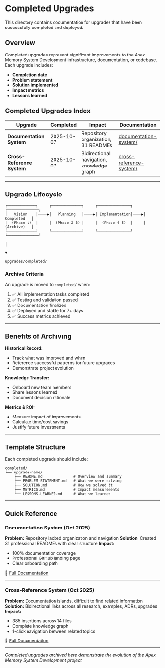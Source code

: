 # Completed Upgrades

This directory contains documentation for upgrades that have been successfully completed and deployed.

## Overview

Completed upgrades represent significant improvements to the Apex Memory System Development infrastructure, documentation, or codebase. Each upgrade includes:

- **Completion date**
- **Problem statement**
- **Solution implemented**
- **Impact metrics**
- **Lessons learned**

## Completed Upgrades Index

| Upgrade | Completed | Impact | Documentation |
|---------|-----------|--------|---------------|
| **Documentation System** | 2025-10-07 | Repository organization, 31 READMEs | [documentation-system/](documentation-system/) |
| **Cross-Reference System** | 2025-10-07 | Bidirectional navigation, knowledge graph | [cross-reference-system/](cross-reference-system/) |

---

## Upgrade Lifecycle

```
┌─────────────┐     ┌──────────────┐     ┌───────────────┐     ┌──────────────┐
│   Vision    │────▶│   Planning   │────▶│ Implementation│────▶│  Completed   │
│  (Phase 1)  │     │  (Phase 2-3) │     │  (Phase 4-5)  │     │  (Archive)   │
└─────────────┘     └──────────────┘     └───────────────┘     └──────────────┘
                                                                        │
                                                                        ▼
                                                               upgrades/completed/
```

### Archive Criteria

An upgrade is moved to `completed/` when:
1. ✅ All implementation tasks completed
2. ✅ Testing and validation passed
3. ✅ Documentation finalized
4. ✅ Deployed and stable for 7+ days
5. ✅ Success metrics achieved

---

## Benefits of Archiving

**Historical Record:**
- Track what was improved and when
- Reference successful patterns for future upgrades
- Demonstrate project evolution

**Knowledge Transfer:**
- Onboard new team members
- Share lessons learned
- Document decision rationale

**Metrics & ROI:**
- Measure impact of improvements
- Calculate time/cost savings
- Justify future investments

---

## Template Structure

Each completed upgrade should include:

```
completed/
└── upgrade-name/
    ├── README.md              # Overview and summary
    ├── PROBLEM-STATEMENT.md   # What we were solving
    ├── SOLUTION.md            # How we solved it
    ├── METRICS.md             # Impact measurements
    └── LESSONS-LEARNED.md     # What we learned
```

---

## Quick Reference

### Documentation System (Oct 2025)
**Problem:** Repository lacked organization and navigation
**Solution:** Created 31 professional READMEs with clear structure
**Impact:**
- 100% documentation coverage
- Professional GitHub landing page
- Clear onboarding path

📂 [Full Documentation](documentation-system/)

---

### Cross-Reference System (Oct 2025)
**Problem:** Documentation islands, difficult to find related information
**Solution:** Bidirectional links across all research, examples, ADRs, upgrades
**Impact:**
- 385 insertions across 14 files
- Complete knowledge graph
- 1-click navigation between related topics

📂 [Full Documentation](cross-reference-system/)

---

*Completed upgrades archived here demonstrate the evolution of the Apex Memory System Development project.*
